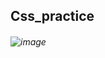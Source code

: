 ## Css_practice 
###### ![image](https://github.com/user-attachments/assets/846b2cf8-bba1-47d6-b679-d74dc75951ce) 
